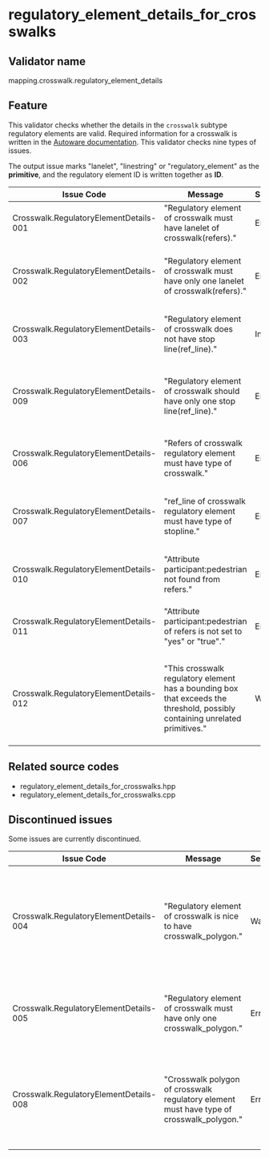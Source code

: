 # regulatory_element_details_for_crosswalks

## Validator name

mapping.crosswalk.regulatory_element_details

## Feature

This validator checks whether the details in the `crosswalk` subtype regulatory elements are valid.
Required information for a crosswalk is written in the [Autoware documentation](https://autowarefoundation.github.io/autoware-documentation/main/design/autoware-architecture/map/map-requirements/vector-map-requirements-overview/category_crosswalk/#vm-05-01-crosswalks-across-the-road).
This validator checks nine types of issues.

The output issue marks "lanelet", "linestring" or "regulatory_element" as the **primitive**, and the regulatory element ID is written together as **ID**.

| Issue Code                             | Message                                                                                                                      | Severity | Primitive          | Description                                                                                                                              | Approach                                                                                                                                                                           |
| -------------------------------------- | ---------------------------------------------------------------------------------------------------------------------------- | -------- | ------------------ | ---------------------------------------------------------------------------------------------------------------------------------------- | ---------------------------------------------------------------------------------------------------------------------------------------------------------------------------------- |
| Crosswalk.RegulatoryElementDetails-001 | "Regulatory element of crosswalk must have lanelet of crosswalk(refers)."                                                    | Error    | regulatory element | There is a `crosswalk` subtype regulatory element that has no `refers`es.                                                                | Write `refers` referring to a `crosswalk` subtype lanelet in the regulatory element                                                                                                |
| Crosswalk.RegulatoryElementDetails-002 | "Regulatory element of crosswalk must have only one lanelet of crosswalk(refers)."                                           | Error    | regulatory element | There is a `crosswalk` subtype regulatory element that has multiple `refers`es.                                                          | A `crosswalk` subtype regulatory element can have only one `refers`. Remove the `refers` that is not a crosswalk lanelet.                                                          |
| Crosswalk.RegulatoryElementDetails-003 | "Regulatory element of crosswalk does not have stop line(ref_line)."                                                         | Info     | regulatory element | There is a `crosswalk` subtype regulatory element that has no `ref_line`s                                                                | Generally, there should be a stop line for the crosswalk. Be sure that the stop line exists or doesn't.                                                                            |
| Crosswalk.RegulatoryElementDetails-009 | "Regulatory element of crosswalk should have only one stop line(ref_line)."                                                  | Error    | regulatory element | There is a `crosswalk` subtype regulatory element that has multiple `ref_line`s which should be only one.                                | Remove other `ref_lines` and create regulatory elements that refers to the same `crosswalk subtype` lanelet for each stop line.                                                    |
| Crosswalk.RegulatoryElementDetails-006 | "Refers of crosswalk regulatory element must have type of crosswalk."                                                        | Error    | lanelet            | There is a `crosswalk` subtype regulatory element whose `refers` is not a `crosswalk` subtype lanelet.                                   | Check that the `refers` is a `crosswalk` subtype lanelet                                                                                                                           |
| Crosswalk.RegulatoryElementDetails-007 | "ref_line of crosswalk regulatory element must have type of stopline."                                                       | Error    | linestring         | There is a `crosswalk` subtype regulatory element whose `ref_line` is not a `stop_line` type linestring.                                 | Check that the `ref_line` is a `stop_line` type linestring                                                                                                                         |
| Crosswalk.RegulatoryElementDetails-010 | "Attribute participant:pedestrian not found from refers."                                                                    | Error    | lanelet            | The `refers` lanelet (crosswalk lanelet) doesn't have an attribute `participant:pedestrian`.                                             | Add the attribute `participant:pedestrian` to the lanelet and set the value to `yes` or `true`.                                                                                    |
| Crosswalk.RegulatoryElementDetails-011 | "Attribute participant:pedestrian of refers is not set to "yes" or "true"."                                                  | Error    | lanelet            | The attribute `participant:pedestrian` of the `refers` lanelet (crosswalk lanelet) is not set to `yes` or `true`.                        | Set the attribute `participant:pedestrian` of the crosswalk lanelet to `yes` or `true`.                                                                                            |
| Crosswalk.RegulatoryElementDetails-012 | "This crosswalk regulatory element has a bounding box that exceeds the threshold, possibly containing unrelated primitives." | Warning  | regulatory element | The bounding box of all primitives in the regulatory element exceeds the configured threshold, indicating possible unrelated primitives. | Review the regulatory element to ensure all referenced primitives (refers, ref_lines, crosswalk_polygons) are actually related to this crosswalk. Remove any unrelated primitives. |

## Related source codes

- regulatory_element_details_for_crosswalks.hpp
- regulatory_element_details_for_crosswalks.cpp

## Discontinued issues

Some issues are currently discontinued.

| Issue Code                             | Message                                                                                  | Severity | Primitive          | Description                                                                                                                                       | Approach                                                                                                                                                                  |
| -------------------------------------- | ---------------------------------------------------------------------------------------- | -------- | ------------------ | ------------------------------------------------------------------------------------------------------------------------------------------------- | ------------------------------------------------------------------------------------------------------------------------------------------------------------------------- |
| Crosswalk.RegulatoryElementDetails-004 | "Regulatory element of crosswalk is nice to have crosswalk_polygon."                     | Warning  | regulatory element | There is a `crosswalk` subtype regulatory element that has no `crosswalk_polygon`s. (Removed in version 1.1.0)                                    | It is recommended to surround a crosswalk with a `crosswalk_polygon`. Create one and add a `crosswalk_polygon` role member to the regulatory element with the polygon ID. |
| Crosswalk.RegulatoryElementDetails-005 | "Regulatory element of crosswalk must have only one crosswalk_polygon."                  | Error    | regulatory element | There is a `crosswalk` subtype regulatory element that has multiple `crosswalk_polygon`s. (Removed in version 1.1.0)                              | Only one `crosswalk_polygon` is allowed per crosswalk. Remove the unnecessary ones.                                                                                       |
| Crosswalk.RegulatoryElementDetails-008 | "Crosswalk polygon of crosswalk regulatory element must have type of crosswalk_polygon." | Error    | polygon            | There is a `crosswalk` subtype regulatory element whose `crosswalk_polygon` is not a `crosswalk_polygon` type polygon. (Removed in version 1.1.0) | Check that the `crosswalk_polygon` mentioned in the regulatory element refers to a `crosswalk_polygon` type area.                                                         |
